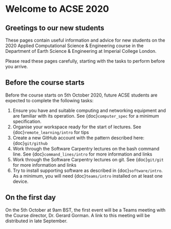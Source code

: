 # Welcome to ACSE 2020

## Greetings to our new students

These pages contain useful information and advice for new students on the 2020 Applied Computational Science & Engineering course in the Department of Earth Science & Engineering at Imperial College London.

Please read these pages carefully, starting with the tasks to perform before you arrive.

## Before the course starts

Before the course starts on 5th October 2020, future ACSE students are expected to complete the following tasks:

1. Ensure you have and suitable computing and networking equipment and are familiar with its operation. See {doc}`computer_spec` for a minimum specification.
1. Organise your workspace ready for the start of lectures. See {doc}`remote_learning/intro` for tips
2. Create a new GitHub account with the pattern described here: {doc}`git/github`
3. Work through the Software Carpentry lectures on the bash command line. See {doc}`command_lines/intro` for more information and links
4.  Work through the Software Carpentry lectures on git. See {doc}`git/git` for more information and links
5. Try to install supporting software as described in {doc}`software/intro`. As a minimum, you will need {doc}`teams/intro` installed on at least one device.

## On the first day

On the 5th October at 9am BST, the first event will be a Teams meeting with the Course director, Dr. Gerard Gorman. A link to this meeting will be distributed in late September.
